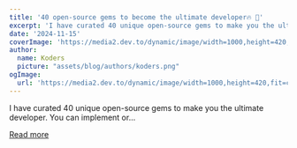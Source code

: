 ```yaml
---
title: '40 open-source gems to become the ultimate developer🔥 🚀'
excerpt: 'I have curated 40 unique open-source gems to make you the ultimate developer. You can implement or...'
date: '2024-11-15'
coverImage: 'https://media2.dev.to/dynamic/image/width=1000,height=420,fit=cover,gravity=auto,format=auto/https%3A%2F%2Fdev-to-uploads.s3.amazonaws.com%2Fuploads%2Farticles%2Fu38zdrvlyxd4kjym6x8c.gif'
author:
  name: Koders
  picture: "assets/blog/authors/koders.png"
ogImage:
  url: 'https://media2.dev.to/dynamic/image/width=1000,height=420,fit=cover,gravity=auto,format=auto/https%3A%2F%2Fdev-to-uploads.s3.amazonaws.com%2Fuploads%2Farticles%2Fu38zdrvlyxd4kjym6x8c.gif'
---
```


I have curated 40 unique open-source gems to make you the ultimate developer. You can implement or...

[Read more](https://dev.to/nevodavid/40-open-source-gems-to-become-the-ultimate-developer-4l20)
